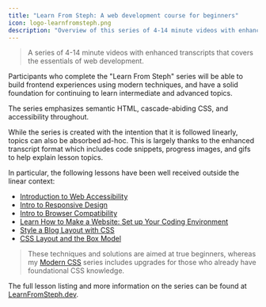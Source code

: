 ```yaml
---
title: "Learn From Steph: A web development course for beginners"
icon: logo-learnfromsteph.png
description: "Overview of this series of 4-14 minute videos with enhanced transcripts that covers the essentials of web development."
---
```


> A series of 4-14 minute videos with enhanced transcripts that covers the essentials of web development.

Participants who complete the "Learn From Steph" series will be able to build frontend experiences using modern techniques, and have a solid foundation for continuing to learn intermediate and advanced topics.

The series emphasizes semantic HTML, cascade-abiding CSS, and accessibility throughout.

While the series is created with the intention that it is followed linearly, topics can also be absorbed ad-hoc. This is largely thanks to the enhanced transcript format which includes code snippets, progress images, and gifs to help explain lesson topics.

In particular, the following lessons have been well received outside the linear context:

- [Introduction to Web Accessibility](https://dev.to/5t3ph/introduction-to-web-accessibility-5cmp)
- [Intro to Responsive Design](https://dev.to/5t3ph/intro-to-responsive-design-40n3)
- [Intro to Browser Compatibility](https://dev.to/5t3ph/intro-to-browser-compatibility-49bm)
- [Learn How to Make a Website: Set up Your Coding Environment](https://dev.to/5t3ph/learn-how-to-make-a-website-set-up-your-coding-environment-2oeo)
- [Style a Blog Layout with CSS](https://dev.to/5t3ph/style-a-blog-layout-with-css-3elh)
- [CSS Layout and the Box Model](https://dev.to/5t3ph/css-layout-and-the-css-box-model-5h9i)

> These techniques and solutions are aimed at true beginners, whereas my [Modern CSS](https://moderncss.dev) series includes upgrades for those who already have foundational CSS knowledge.

<p class="lead">The full lesson listing and more information on the series can be found at <a href="https://learnfromsteph.dev">LearnFromSteph.dev</a>.</p>
